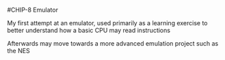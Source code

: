 #CHIP-8 Emulator

My first attempt at an emulator, used primarily as a learning exercise to better understand how a basic CPU may read instructions

Afterwards may move towards a more advanced emulation project such as the NES
